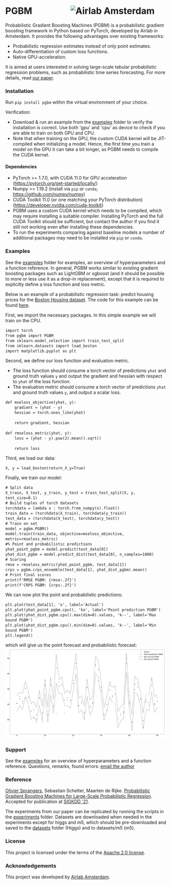 # PGBM <img src="https://icai.ai/wp-content/uploads/2020/01/AIRLabAmsterdam-10-6-gecomprimeerd-transparant.png" width="300" alt="Airlab Amsterdam" align="right"> #

Probabilistic Gradient Boosting Machines (PGBM) is a probabilistic gradient boosting framework in Python based on PyTorch, developed by Airlab in Amsterdam. It provides the following advantages over existing frameworks:
* Probabilistic regression estimates instead of only point estimates.
* Auto-differentiation of custom loss functions.
* Native GPU-acceleration.

It is aimed at users interested in solving large-scale tabular probabilistic regression problems, such as probabilistic time series forecasting. For more details, read [our paper](arxiv-link).

### Installation ###
Run `pip install pgbm` within the virtual environment of your choice.

Verification:
* Download & run an example from the [examples](https://github.com/elephaint/pgbm/tree/main/examples) folder to verify the installation is correct. Use both 'gpu' and 'cpu' as device to check if you are able to train on both GPU and CPU.
* Note that when training on the GPU, the custom CUDA kernel will be JIT-compiled when initializing a model. Hence, the first time you train a model on the GPU it can take a bit longer, as PGBM needs to compile the CUDA kernel. 

#### Dependencies ####

* PyTorch >= 1.7.0, with CUDA 11.0 for GPU acceleration (https://pytorch.org/get-started/locally/)
* Numpy >= 1.19.2 (install via `pip` or `conda`; https://github.com/numpy/numpy)
* CUDA Toolkit 11.0 (or one matching your PyTorch distribution) (https://developer.nvidia.com/cuda-toolkit)
* PGBM uses a custom CUDA kernel which needs to be compiled, which may require installing a suitable compiler. Installing PyTorch and the full CUDA Toolkit should be sufficient, but contact the author if you find it still not working even after installing these dependencies. 
* To run the experiments comparing against baseline models a number of additional packages may need to be installed via `pip` or  `conda`.

### Examples ###
See the [examples](https://github.com/elephaint/pgbm/tree/main/examples) folder for examples, an overview of hyperparameters and a function reference. In general, PGBM works similar to existing gradient boosting packages such as LightGBM or xgboost (and it should be possible to more or less use it as a drop-in replacement), except that it is required to explicitly define a loss function and loss metric.

Below is an example of a probabilistic regression task: predict housing prices for the [Boston Housing dataset](https://archive.ics.uci.edu/ml/machine-learning-databases/housing/). The code for this example can be found [here](https://github.com/elephaint/pgbm/blob/main/examples/example1_bostonhousing.py).

First, we import the necessary packages. In this simple example we will train on the CPU.
```
import torch
from pgbm import PGBM
from sklearn.model_selection import train_test_split
from sklearn.datasets import load_boston
import matplotlib.pyplot as plt
```
Second, we define our loss function and evaluation metric. 
* The loss function should consume a torch vector of predictions `yhat` and ground truth values `y` and output the gradient and hessian with respect to `yhat` of the loss function.
* The evaluation metric should consume a torch vector of predictions `yhat` and ground truth values `y`, and output a scalar loss.
```
def mseloss_objective(yhat, y):
    gradient = (yhat - y)
    hessian = torch.ones_like(yhat)

    return gradient, hessian

def rmseloss_metric(yhat, y):
    loss = (yhat - y).pow(2).mean().sqrt()

    return loss
```
Third, we load our data:
```
X, y = load_boston(return_X_y=True)
``` 
Finally, we train our model:
```
# Split data
X_train, X_test, y_train, y_test = train_test_split(X, y, test_size=0.1)
# Build tuples of torch datasets
torchdata = lambda x : torch.from_numpy(x).float()
train_data = (torchdata(X_train), torchdata(y_train))
test_data = (torchdata(X_test), torchdata(y_test))
# Train on set   
model = pgbm.PGBM()
model.train(train_data, objective=mseloss_objective, metric=rmseloss_metric)
#% Point and probabilistic predictions
yhat_point_pgbm = model.predict(test_data[0])
yhat_dist_pgbm = model.predict_dist(test_data[0], n_samples=1000)
# Scoring
rmse = rmseloss_metric(yhat_point_pgbm, test_data[1])
crps = pgbm.crps_ensemble(test_data[1], yhat_dist_pgbm).mean()    
# Print final scores
print(f'RMSE PGBM: {rmse:.2f}')
print(f'CRPS PGBM: {crps:.2f}')
```
We can now plot the point and probabilistic predictions:
```
plt.plot(test_data[1], 'o', label='Actual')
plt.plot(yhat_point_pgbm.cpu(), 'ko', label='Point prediction PGBM')
plt.plot(yhat_dist_pgbm.cpu().max(dim=0).values, 'k--', label='Max bound PGBM')
plt.plot(yhat_dist_pgbm.cpu().min(dim=0).values, 'k--', label='Min bound PGBM')
plt.legend()
```
which will give us the point forecast and probabilistic forecast:
![Boston Housing probabilistic forecast](/examples/example1_figure.png)

### Support ###
See the [examples](https://github.com/elephaint/pgbm/tree/main/examples) for an overview of hyperparameters and a function reference. Questions, remarks, found errors: [email the author](mailto:o.r.sprangers@uva.nl)

### Reference ###
[Olivier Sprangers](mailto:o.r.sprangers@uva.nl), Sebastian Schelter, Maarten de Rijke. [Probabilistic Gradient Boosting Machines for Large-Scale Probabilistic Regression](https://linktopaper). Accepted for publication at [SIGKDD '21](https://www.kdd.org/kdd2021/).

The experiments from our paper can be replicated by running the scripts in the [experiments](https://github.com/elephaint/pgbm/tree/main/paper/experiments) folder. Datasets are downloaded when needed in the experiments except for higgs and m5, which should be pre-downloaded and saved to the [datasets](https://github.com/elephaint/pgbm/tree/main/paper/datasets) folder (Higgs) and to datasets/m5 (m5).

### License ###
This project is licensed under the terms of the [Apache 2.0 license](https://github.com/elephaint/pgbm/blob/main/LICENSE).

### Acknowledgements ###
This project was developed by [Airlab Amsterdam](https://icai.ai/airlab/).